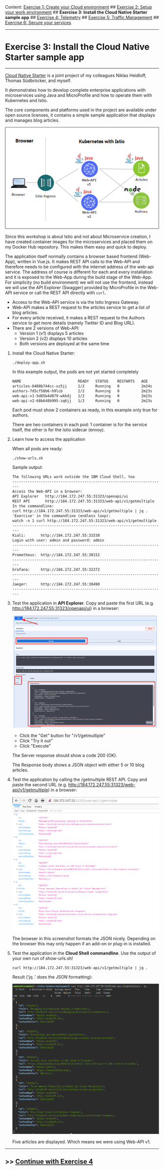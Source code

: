 Content:
[Exercise 1: Create your Cloud environment](exercise1.md) ##
[Exercise 2: Setup your work environment](exercise2.md) ##
**Exercise 3: Install the Cloud Native Starter sample app** ##
[Exercise 4: Telemetry](exercise4.md) ##
[Exercise 5: Traffic Management](exercise5.md) ##
[Exercise 6: Secure your services](exercise6.md)

---

# Exercise 3: Install the Cloud Native Starter sample app

---

[Cloud Native Starter](https://cloud-native-starter.mybluemix.net/) is a joint project of my colleagues Niklas Heidloff, Thomas Südbröcker, and myself. 

It demonstrates how to develop complete enterprise applications with microservices using Java and MicroProfile and how to operate them with Kubernetes and Istio.

The core components and platforms used in the project are available under open source licenses, it contains a simple sample application that displays and manages blog articles. 

![architecture](../images/cloudnativestarter-architecture.png)

Since this workshop is about Istio and not about Microservice creation, I have created container images for the microservices and placed them on my Docker Hub repository. This makes them easy and quick to deploy.

The application itself normally contains a browser based frontend (Web-App), written in Vue.js. It makes REST API calls to the Web-API and therefore needs to be configured with the internet address of the web-api service. The address of course is different for each and every installation and it is exposed to the Web-App during the build stage of the Web-App. For simplicity (no build environment) we will not use the frontend, instead we will use the API Explorer (Swagger) provided by MicroProfile in the Web-API service or call the REST API directly with `curl`.

- Access to the Web-API service is via the Istio Ingress Gateway. 
- Web-API makes a REST request to the articles service to get a list of blog articles.
- For every article received, it makes a REST request to the Authors service to get more details (namely Twitter ID and Blog URL).
- There are 2 versions of Web-API:
    - Version 1 (v1) displays 5 articles
    - Version 2 (v2) displays 10 articles
    - Both versions are deployed at the same time

1. Install the Cloud Native Starter:

    ```
    ./deploy-app.sh
    ```

    In this example output, the pods are not yet started completely

    ```
    NAME                          READY   STATUS    RESTARTS   AGE
    articles-8488b744cc-xz5jj     1/2     Running   0          2m24s
    authors-7d5cf58b6-h9lcb       2/2     Running   0          2m23s
    web-api-v1-5d85b4d879-wkbdj   1/2     Running   0          2m23s
    web-api-v2-68b648b995-zq6jj   1/2     Running   0          2m23s
    ```

    Each pod must show 2 containers as ready, in this example only true for authors.

    There are two containers in each pod: 1 container is for the service itself, the other is for the Istio sidecar (envoy).

2. Learn how to access the application

    When all pods are ready:

    ```
    ./show-urls.sh
    ```

    Sample output:

    ```
    The following URLs work outside the IBM Cloud Shell, too
    ----------------------------------------------------------------------
    Access the Web-API in a browser:
    API Explorer   http://184.172.247.55:31323/openapi/ui
    REST API       http://184.172.247.55:31323/web-api/v1/getmultiple
    In the commandline:
    curl http://184.172.247.55:31323/web-api/v1/getmultiple | jq .
    'Exercise' in the commandline (endless loop):
    watch -n 1 curl http://184.172.247.55:31323/web-api/v1/getmultiple
    ----------------------------------------------------------------------
    Kiali:       http://184.172.247.55:31538
    Login with user: admin and password: admin
    ----------------------------------------------------------------------
    Prometheus:  http://184.172.247.55:30152
    ----------------------------------------------------------------------
    Grafana:     http://184.172.247.55:32272
    ----------------------------------------------------------------------
    Jaeger:      http://184.172.247.55:30490
    ----------------------------------------------------------------------
    ```

1. Test the application in **API Explorer**. Copy and paste the first URL (e.g. http://184.172.247.55:31323/openapi/ui) in a browser:

    ![apiex](../images/api-explorer.png)

    - Click the "Get" button for "/v1/getmultiple"
    - Click "Try it out"
    - Click "Execute"


    The Server response should show a code 200 (OK).
    
    The Response body shows a JSON object with either 5 or 10 blog articles.

1. Test the application by calling the /getmultiple REST API. Copy and paste the second URL (e.g. http://184.172.247.55:31323/web-api/v1/getmultiple) in a browser:  

    ![rest-api](../images/rest-api.png)

    The browser in this screenshot formats the JSON nicely. Depending on the browser this may only happen if an add-on or plug-in is installed.


1. Test the application in the **Cloud Shell commandline**. Use the output of your own run of show-urls.sh!

    ```
    curl http://184.172.247.55:31323/web-api/v1/getmultiple | jq .
    ```

    Result ('jq .' does the JSON formatting):

    ![curl](../images/curl-web-api.png)

    Five articles are displayed. Which means we were using Web-API v1.

---    

## >> [Continue with Exercise 4](exercise4.md)